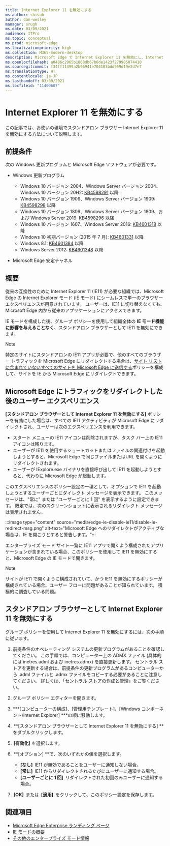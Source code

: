```yaml
---
title: Internet Explorer 11 を無効にする
ms.author: shisub
author: dan-wesley
manager: srugh
ms.date: 03/09/2021
audience: ITPro
ms.topic: conceptual
ms.prod: microsoft-edge
ms.localizationpriority: high
ms.collection: M365-modern-desktop
description: Microsoft Edge で Internet Explorer 11 を無効にし、Internet Explorer モードを使用する方法をご紹介します。
ms.openlocfilehash: a0486c2965b1868db67b6de1423f279905074410
ms.sourcegitcommit: f34ff11499a2b96941e704103bdd959d19e3d7e7
ms.translationtype: HT
ms.contentlocale: ja-JP
ms.lasthandoff: 03/09/2021
ms.locfileid: "11400607"
---
```

# <a name="disable-internet-explorer-11"></a>Internet Explorer 11 を無効にする

この記事では、お使いの環境でスタンドアロン ブラウザー Internet Explorer 11 を無効にする方法について説明します。

## <a name="prerequisites"></a>前提条件

次の Windows 更新プログラムと Microsoft Edge ソフトウェアが必要です。

- Windows 更新プログラム

  - Windows 10 バージョン 2004、Windows Server バージョン 2004、Windows 10 バージョン 20H2: [KB4598291](https://support.microsoft.com/topic/february-2-2021-kb4598291-os-builds-19041-789-and-19042-789-preview-6a766199-a4f1-616e-1f5c-58bdc3ca5e3b) 以降
  - Windows 10 バージョン 1909、Windows Server バージョン 1909: [KB4598298](https://support.microsoft.com/topic/january-21-2021-kb4598298-os-build-18363-1350-preview-02dfd9ba-91a2-1b82-dede-42f288c02511) 以降
  - Windows 10 バージョン 1809、Windows Server バージョン 1809、および Windows Server 2019: [KB4598296](https://support.microsoft.com/topic/january-21-2021-kb4598296-os-build-17763-1728-preview-4c0931ff-45b7-ff59-5e00-c03b5afb363d) 以降
  - Windows 10 バージョン 1607、Windows Server 2016: [KB4601318](https://support.microsoft.com/topic/february-9-2021-kb4601318-os-build-14393-4225-c5e3de6c-e3e6-ffb5-6197-48b9ce16446e) 以降
   - Windows 10 初期バージョン (2015 年 7 月): [KB4601331](https://support.microsoft.com/office/february-9-2021%e2%80%94kb4601331-os-build-10240-18842-6227d078-fef3-8d67-27e0-1882e6cb79ff?ui=en-US&rs=en-US&ad=US) 以降
  - Windows 8.1: [KB4601384](https://support.microsoft.com/topic/february-9-2021-kb4601384-monthly-rollup-16bdbb75-dd4b-2910-abc5-7891c9756b96) 以降
  - Windows Server 2012: [KB4601348](https://support.microsoft.com/topic/february-9-2021-kb4601348-monthly-rollup-2c338c0c-73d6-fb80-cc91-f1a86e80db0c) 以降
  
- Microsoft Edge 安定チャネル


## <a name="overview"></a>概要

従来の互換性のために Internet Explorer 11 (IE11) が必要な組織では、Microsoft Edge の Internet Explorer モード (IE モード) にシームレスで単一のブラウザー エクスペリエンスが用意されています。 ユーザーは、IE11 に切り替えなくても、Microsoft Edge 内から従来のアプリケーションにアクセスできます。

IE モードを構成した後、グループ ポリシーを使用して組織全体の **IE モード機能に影響を与えることなく**、スタンドアロン ブラウザーとして IE11 を無効にできます。

> [!NOTE]
> 特定のサイトにスタンドアロンの IE11 アプリが必要で、他のすべてのブラウザー トラフィックを Microsoft Edge にリダイレクトする場合は、[サイト リストに含まれていないすべてのサイトを Microsoft Edge に送信する](https://docs.microsoft.com/deployedge/edge-ie-mode-policies#redirect-sites-from-ie-to-microsoft-edge)ポリシーを構成して、サイトを IE から Microsoft Edge にリダイレクトできます。

## <a name="user-experience-after-redirecting-traffic-to-microsoft-edge"></a>Microsoft Edge にトラフィックをリダイレクトした後のユーザー エクスペリエンス

**[スタンドアロン ブラウザーとして Internet Explorer 11 を無効にする]** ポリシーを有効にした場合は、すべての IE11 アクティビティが Microsoft Edge にリダイレクトされ、ユーザーは次のエクスペリエンスを利用できます。

- スタート メニューの IE11 アイコンは削除されますが、タスク バー上の IE11 アイコンは残ります。
- ユーザーが IE11 を使用するショートカットまたはファイルの関連付けを起動しようとすると、Microsoft Edge で同じファイルまたはURL を開くようにリダイレクトされます。
- ユーザーが IExplore.exe バイナリを直接呼び出して IE11 を起動しようとすると、代わりに Microsoft Edge が起動します。

このエクスペリエンスのポリシー設定の一環として、オプションで IE11 を起動しようとするユーザーごとにダイレクト メッセージを表示できます。 このメッセージは、"常に" または "ユーザーごとに 1 回" を表示するように設定できます。 既定では、次のスクリーンショットに表示されるリダイレクト メッセージは表示されません。

:::image type="content" source="media/edge-ie-disable-ie11/disable-ie-redirect-msg.png" alt-text="Microsoft Edge へのリダイレクトがアクティブな場合は、IE を開こうとすると警告します。":::

エンタープライズ モード サイト一覧に IE11 アプリで開くよう構成されたアプリケーションが含まれている場合、このポリシーを使用して IE11 を無効にすると、Microsoft Edge の IE モードで開きます。
> [!NOTE]
> サイトが IE11 で開くように構成されていて、かつ IE11 を無効にするポリシーが構成されている場合、ユーザー フローに問題があることが知られています。 積極的に調査している問題。

## <a name="disable-internet-explorer-11-as-a-standalone-browser"></a>スタンドアロン ブラウザーとして Internet Explorer 11 を無効にする

グループ ポリシーを使用して Internet Explorer 11 を無効にするには、次の手順に従います。

1. 前提条件のオペレーティング システムの更新プログラムがあることを確認してください。 この手順では、コンピューター上の ADMX ファイル (具体的には inetres.adml および inetres.admx) を直接更新します。 セントラル ストアを更新する場合は、前提条件の更新プログラムがあるコンピューターから .adml ファイルと .admx ファイルをコピーする必要があることに注意してください。 詳しくは、「[セントラル ストアの作成と管理](https://docs.microsoft.com/troubleshoot/windows-client/group-policy/create-and-manage-central-store)」をご覧ください。
2. グループ ポリシー エディターを開きます。
3. ***[コンピューターの構成]、[管理用テンプレート]、[Windows コンポーネント/Internet Explorer] ***の順に移動します。 
4.  **[スタンドアロン ブラウザーとして Internet Explorer 11 を無効にする] **をダブルクリックします。
5.  **[有効化]** を選択します。
6.  **[オプション] **で、次のいずれかの値を選択します。

   - **[なし]**  IE11 が無効であることをユーザーに通知しない場合。
   - **[常に]**  IE11 からリダイレクトされるたびにユーザーに通知する場合。
   - **[ユーザーごとに 1 回]**  リダイレクトされた初回のみユーザーに通知する場合。

7.  **[OK]**  または  **[適用]**  をクリックして、このポリシー設定を保存します。

## <a name="see-also"></a>関連項目

- [Microsoft Edge Enterprise ランディング ページ](https://aka.ms/EdgeEnterprise)
- [IE モードの概要](https://docs.microsoft.com/deployedge/edge-ie-mode)
- [その他のエンタープライズ モード情報](https://docs.microsoft.com/internet-explorer/ie11-deploy-guide/enterprise-mode-overview-for-ie11)
